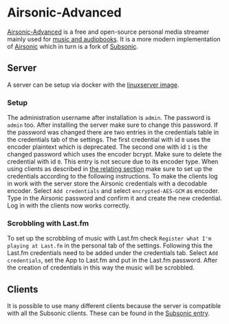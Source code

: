 # Airsonic-Advanced

[Airsonic-Advanced](https://github.com/airsonic-advanced/airsonic-advanced) is
a free and open-source personal media streamer mainly used for
[music and audiobooks](./audio.md).
It is a more modern implementation of [Airsonic](./airsonic.md) which in turn
is a fork of [Subsonic](./subsonic.md).

## Server

A server can be setup via docker with the
[linuxserver image](./docker-images/linuxserver_-_airsonic-advanced.md).

### Setup

The administration username after installation is `admin`.
The password is `admin` too.
After installing the server make sure to change this password.
If the password was changed there are two entries in the credentials table in
the credentials tab of the settings.
The first credential with id `0` uses the encoder plaintext which is
deprecated.
The second one with id `1` is the changed password which uses the encoder
bcrypt.
Make sure to delete the credential with id `0`.
This entry is not secure due to its encoder type.
When using clients as described in [the relating section](#clients) make sure
to set up the credentials according to the following instructions.
To make the clients log in work with the server store the Airsonic credentials
with a decodable encoder.
Select `Add credentials` and select `encrypted-AES-GCM` as encoder.
Type in the Airsonic password and confirm it and create the new credential.
Log in with the clients now works correctly.

### Scrobbling with Last.fm

To set up the scrobbling of music with Last.fm check
`Register what I'm playing at Last.fm` in the personal tab of the settings.
Following this the Last.fm credentials need to be added under the credentials
tab.
Select `Add credentials`, set the App to Last.fm and put in the Last.fm
password.
After the creation of credentials in this way the music will be scrobbled.

## Clients

It is possible to use many different clients because the server is compatible
with all the Subsonic clients.
These can be found in the [Subsonic entry](./subsonic.md#clients).
